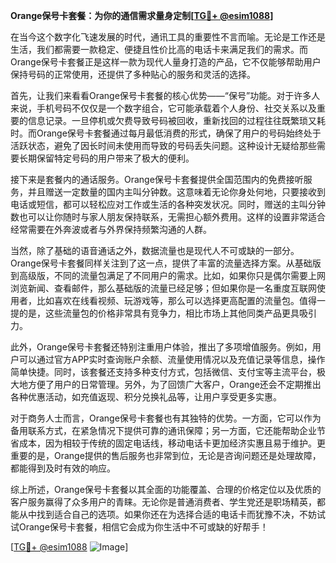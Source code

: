 **Orange保号卡套餐：为你的通信需求量身定制[[TG💪+ @esim1088](https://t.me/s/esim1088)]**

在当今这个数字化飞速发展的时代，通讯工具的重要性不言而喻。无论是工作还是生活，我们都需要一款稳定、便捷且性价比高的电话卡来满足我们的需求。而Orange保号卡套餐正是这样一款为现代人量身打造的产品，它不仅能够帮助用户保持号码的正常使用，还提供了多种贴心的服务和灵活的选择。

首先，让我们来看看Orange保号卡套餐的核心优势——“保号”功能。对于许多人来说，手机号码不仅仅是一个数字组合，它可能承载着个人身份、社交关系以及重要的信息记录。一旦停机或欠费导致号码被回收，重新找回的过程往往既繁琐又耗时。而Orange保号卡套餐通过每月最低消费的形式，确保了用户的号码始终处于活跃状态，避免了因长时间未使用而导致的号码丢失问题。这种设计无疑给那些需要长期保留特定号码的用户带来了极大的便利。

接下来是套餐内的通话服务。Orange保号卡套餐提供全国范围内的免费接听服务，并且赠送一定数量的国内主叫分钟数。这意味着无论你身处何地，只要接收到电话或短信，都可以轻松应对工作或生活的各种突发状况。同时，赠送的主叫分钟数也可以让你随时与家人朋友保持联系，无需担心额外费用。这样的设置非常适合经常需要在外奔波或者与外界保持频繁沟通的人群。

当然，除了基础的语音通话之外，数据流量也是现代人不可或缺的一部分。Orange保号卡套餐同样关注到了这一点，提供了丰富的流量选择方案。从基础版到高级版，不同的流量包满足了不同用户的需求。比如，如果你只是偶尔需要上网浏览新闻、查看邮件，那么基础版的流量已经足够；但如果你是一名重度互联网使用者，比如喜欢在线看视频、玩游戏等，那么可以选择更高配置的流量包。值得一提的是，这些流量包的价格非常具有竞争力，相比市场上其他同类产品更具吸引力。

此外，Orange保号卡套餐还特别注重用户体验，推出了多项增值服务。例如，用户可以通过官方APP实时查询账户余额、流量使用情况以及充值记录等信息，操作简单快捷。同时，该套餐还支持多种支付方式，包括微信、支付宝等主流平台，极大地方便了用户的日常管理。另外，为了回馈广大客户，Orange还会不定期推出各种优惠活动，如充值返现、积分兑换礼品等，让用户享受更多实惠。

对于商务人士而言，Orange保号卡套餐也有其独特的优势。一方面，它可以作为备用联系方式，在紧急情况下提供可靠的通讯保障；另一方面，它还能帮助企业节省成本，因为相较于传统的固定电话线，移动电话卡更加经济实惠且易于维护。更重要的是，Orange提供的售后服务也非常到位，无论是咨询问题还是处理故障，都能得到及时有效的响应。

综上所述，Orange保号卡套餐以其全面的功能覆盖、合理的价格定位以及优质的客户服务赢得了众多用户的青睐。无论你是普通消费者、学生党还是职场精英，都能从中找到适合自己的选项。如果你还在为选择合适的电话卡而犹豫不决，不妨试试Orange保号卡套餐，相信它会成为你生活中不可或缺的好帮手！

[[TG💪+ @esim1088](https://t.me/s/esim1088) ![Image](https://i.postimg.cc/4NQfJmqS/Snipaste-2025-05-13-00-14-12.png)]
